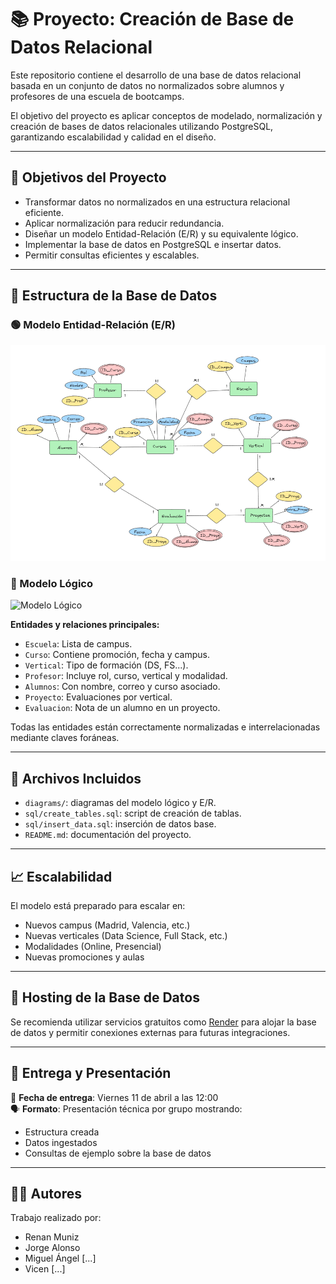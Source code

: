 # 📚 Proyecto: Creación de Base de Datos Relacional

Este repositorio contiene el desarrollo de una base de datos relacional basada en un conjunto de datos no normalizados sobre alumnos y profesores de una escuela de bootcamps.

El objetivo del proyecto es aplicar conceptos de modelado, normalización y creación de bases de datos relacionales utilizando PostgreSQL, garantizando escalabilidad y calidad en el diseño.

---

## 🧠 Objetivos del Proyecto

- Transformar datos no normalizados en una estructura relacional eficiente.
- Aplicar normalización para reducir redundancia.
- Diseñar un modelo Entidad-Relación (E/R) y su equivalente lógico.
- Implementar la base de datos en PostgreSQL e insertar datos.
- Permitir consultas eficientes y escalables.

---

## 🧩 Estructura de la Base de Datos

### 🟢 Modelo Entidad-Relación (E/R)

![Modelo ER](Modelo_Entidad_Relacion.PNG)

### 🧱 Modelo Lógico

![Modelo Lógico](diagrams/modelo-logico.png)

**Entidades y relaciones principales:**

- `Escuela`: Lista de campus.
- `Curso`: Contiene promoción, fecha y campus.
- `Vertical`: Tipo de formación (DS, FS...).
- `Profesor`: Incluye rol, curso, vertical y modalidad.
- `Alumnos`: Con nombre, correo y curso asociado.
- `Proyecto`: Evaluaciones por vertical.
- `Evaluacion`: Nota de un alumno en un proyecto.

Todas las entidades están correctamente normalizadas e interrelacionadas mediante claves foráneas.

---

## 🧪 Archivos Incluidos

- `diagrams/`: diagramas del modelo lógico y E/R.
- `sql/create_tables.sql`: script de creación de tablas.
- `sql/insert_data.sql`: inserción de datos base.
- `README.md`: documentación del proyecto.

---

## 📈 Escalabilidad

El modelo está preparado para escalar en:

- Nuevos campus (Madrid, Valencia, etc.)
- Nuevas verticales (Data Science, Full Stack, etc.)
- Modalidades (Online, Presencial)
- Nuevas promociones y aulas

---

## 🚀 Hosting de la Base de Datos

Se recomienda utilizar servicios gratuitos como [Render](https://render.com/docs/databases) para alojar la base de datos y permitir conexiones externas para futuras integraciones.

---

## 📅 Entrega y Presentación

📆 **Fecha de entrega**: Viernes 11 de abril a las 12:00  
🗣️ **Formato**: Presentación técnica por grupo mostrando:
- Estructura creada
- Datos ingestados
- Consultas de ejemplo sobre la base de datos

---

## 👨‍💻 Autores

Trabajo realizado por:

- Renan Muniz  
- Jorge Alonso  
- Miguel Ángel [...]  
- Vicen [...]

